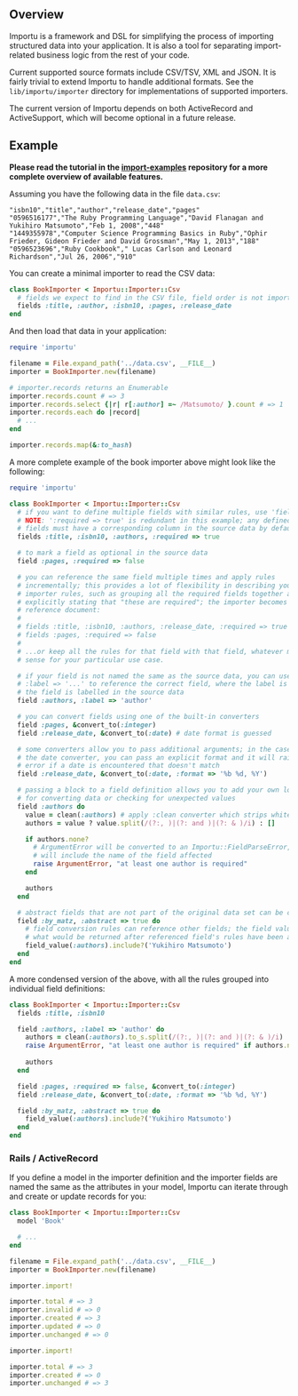 ## Overview
Importu is a framework and DSL for simplifying the process of importing
structured data into your application.  It is also a tool for separating
import-related business logic from the rest of your code.

Current supported source formats include CSV/TSV, XML and JSON.  It is fairly
trivial to extend Importu to handle additional formats.  See the
`lib/importu/importer` directory for implementations of supported importers.

The current version of Importu depends on both ActiveRecord and ActiveSupport,
which will become optional in a future release.

## Example
**Please read the tutorial in the
[import-examples](https://github.com/dhedlund/importu-examples) repository for
a more complete overview of available features.**

Assuming you have the following data in the file `data.csv`:
```
"isbn10","title","author","release_date","pages"
"0596516177","The Ruby Programming Language","David Flanagan and Yukihiro Matsumoto","Feb 1, 2008","448"
"1449355978","Computer Science Programming Basics in Ruby","Ophir Frieder, Gideon Frieder and David Grossman","May 1, 2013","188"
"0596523696","Ruby Cookbook"," Lucas Carlson and Leonard Richardson","Jul 26, 2006","910"
```

You can create a minimal importer to read the CSV data:
```ruby
class BookImporter < Importu::Importer::Csv
  # fields we expect to find in the CSV file, field order is not important
  fields :title, :author, :isbn10, :pages, :release_date
end
```

And then load that data in your application:
```ruby
require 'importu'

filename = File.expand_path('../data.csv', __FILE__)
importer = BookImporter.new(filename)

# importer.records returns an Enumerable
importer.records.count # => 3
importer.records.select {|r| r[:author] =~ /Matsumoto/ }.count # => 1
importer.records.each do |record|
  # ...
end

importer.records.map(&:to_hash)
```

A more complete example of the book importer above might look like the following:
```ruby
require 'importu'

class BookImporter < Importu::Importer::Csv
  # if you want to define multiple fields with similar rules, use 'fields'
  # NOTE: ':required => true' is redundant in this example; any defined
  # fields must have a corresponding column in the source data by default
  fields :title, :isbn10, :authors, :required => true

  # to mark a field as optional in the source data
  field :pages, :required => false

  # you can reference the same field multiple times and apply rules
  # incrementally; this provides a lot of flexibility in describing your
  # importer rules, such as grouping all the required fields together and
  # explicitly stating that "these are required"; the importer becomes the
  # reference document:
  #
  # fields :title, :isbn10, :authors, :release_date, :required => true
  # fields :pages, :required => false
  #
  # ...or keep all the rules for that field with that field, whatever makes
  # sense for your particular use case.

  # if your field is not named the same as the source data, you can use
  # :label => '...' to reference the correct field, where the label is what
  # the field is labelled in the source data
  field :authors, :label => 'author'

  # you can convert fields using one of the built-in converters
  field :pages, &convert_to(:integer)
  field :release_date, &convert_to(:date) # date format is guessed

  # some converters allow you to pass additional arguments; in the case of
  # the date converter, you can pass an explicit format and it will raise an
  # error if a date is encountered that doesn't match
  field :release_date, &convert_to(:date, :format => '%b %d, %Y')

  # passing a block to a field definition allows you to add your own logic
  # for converting data or checking for unexpected values
  field :authors do
    value = clean(:authors) # apply :clean converter which strips whitespace
    authors = value ? value.split(/(?:, )|(?: and )|(?: & )/i) : []

    if authors.none?
      # ArgumentError will be converted to an Importu::FieldParseError, which
      # will include the name of the field affected
      raise ArgumentError, "at least one author is required"
    end

    authors
  end

  # abstract fields that are not part of the original data set can be created
  field :by_matz, :abstract => true do
    # field conversion rules can reference other fields; the field value is
    # what would be returned after referenced field's rules have been applied
    field_value(:authors).include?('Yukihiro Matsumoto')
  end
end
```

A more condensed version of the above, with all the rules grouped into individual field definitions:
```ruby
class BookImporter < Importu::Importer::Csv
  fields :title, :isbn10

  field :authors, :label => 'author' do
    authors = clean(:authors).to_s.split(/(?:, )|(?: and )|(?: & )/i)
    raise ArgumentError, "at least one author is required" if authors.none?
    
    authors
  end

  field :pages, :required => false, &convert_to(:integer)
  field :release_date, &convert_to(:date, :format => '%b %d, %Y') 

  field :by_matz, :abstract => true do
    field_value(:authors).include?('Yukihiro Matsumoto')
  end
end
```

### Rails / ActiveRecord
If you define a model in the importer definition and the importer fields are
named the same as the attributes in your model, Importu can iterate through and
create or update records for you:

```ruby
class BookImporter < Importu::Importer::Csv
  model 'Book'

  # ...
end

filename = File.expand_path('../data.csv', __FILE__)
importer = BookImporter.new(filename)

importer.import!

importer.total # => 3
importer.invalid # => 0
importer.created # => 3
importer.updated # => 0
importer.unchanged # => 0

importer.import!

importer.total # => 3
importer.created # => 0
importer.unchanged # => 3
```
